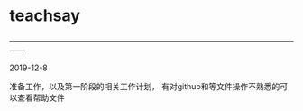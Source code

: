 # teachsay
——————————————————————————————————————

2019-12-8

准备工作，以及第一阶段的相关工作计划， 
有对github和等文件操作不熟悉的可以查看帮助文件
